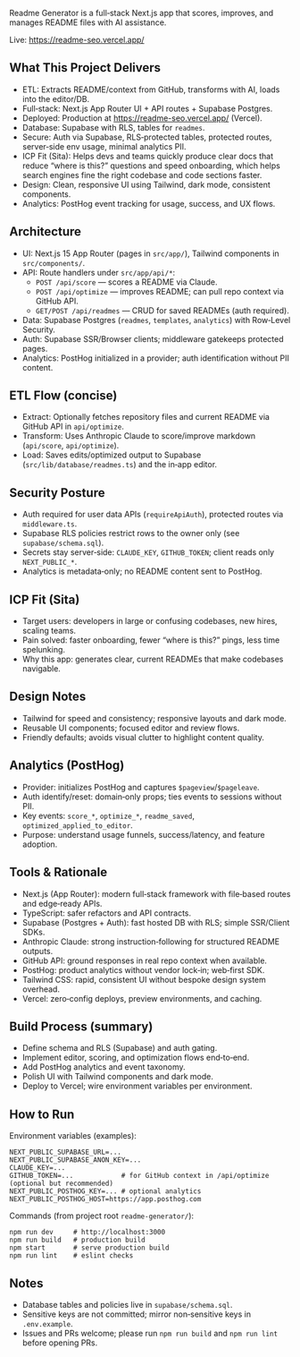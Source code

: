 Readme Generator is a full‑stack Next.js app that scores, improves, and manages README files with AI assistance.

Live: https://readme-seo.vercel.app/

## What This Project Delivers

- ETL: Extracts README/context from GitHub, transforms with AI, loads into the editor/DB.
- Full‑stack: Next.js App Router UI + API routes + Supabase Postgres.
- Deployed: Production at https://readme-seo.vercel.app/ (Vercel).
- Database: Supabase with RLS, tables for `readmes`.
- Secure: Auth via Supabase, RLS‑protected tables, protected routes, server‑side env usage, minimal analytics PII.
- ICP Fit (Sita): Helps devs and teams quickly produce clear docs that reduce “where is this?” questions and speed onboarding, which helps search engines fine the right codebase and code sections faster.
- Design: Clean, responsive UI using Tailwind, dark mode, consistent components.
- Analytics: PostHog event tracking for usage, success, and UX flows.

## Architecture

- UI: Next.js 15 App Router (pages in `src/app/`), Tailwind components in `src/components/`.
- API: Route handlers under `src/app/api/*`:
  - `POST /api/score` — scores a README via Claude.
  - `POST /api/optimize` — improves README; can pull repo context via GitHub API.
  - `GET/POST /api/readmes` — CRUD for saved READMEs (auth required).
- Data: Supabase Postgres (`readmes`, `templates`, `analytics`) with Row‑Level Security.
- Auth: Supabase SSR/Browser clients; middleware gatekeeps protected pages.
- Analytics: PostHog initialized in a provider; auth identification without PII content.

## ETL Flow (concise)

- Extract: Optionally fetches repository files and current README via GitHub API in `api/optimize`.
- Transform: Uses Anthropic Claude to score/improve markdown (`api/score`, `api/optimize`).
- Load: Saves edits/optimized output to Supabase (`src/lib/database/readmes.ts`) and the in‑app editor.

## Security Posture

- Auth required for user data APIs (`requireApiAuth`), protected routes via `middleware.ts`.
- Supabase RLS policies restrict rows to the owner only (see `supabase/schema.sql`).
- Secrets stay server‑side: `CLAUDE_KEY`, `GITHUB_TOKEN`; client reads only `NEXT_PUBLIC_*`.
- Analytics is metadata‑only; no README content sent to PostHog.

## ICP Fit (Sita)

- Target users: developers in large or confusing codebases, new hires, scaling teams.
- Pain solved: faster onboarding, fewer “where is this?” pings, less time spelunking.
- Why this app: generates clear, current READMEs that make codebases navigable.

## Design Notes

- Tailwind for speed and consistency; responsive layouts and dark mode.
- Reusable UI components; focused editor and review flows.
- Friendly defaults; avoids visual clutter to highlight content quality.

## Analytics (PostHog)

- Provider: initializes PostHog and captures `$pageview`/`$pageleave`.
- Auth identify/reset: domain‑only props; ties events to sessions without PII.
- Key events: `score_*`, `optimize_*`, `readme_saved`, `optimized_applied_to_editor`.
- Purpose: understand usage funnels, success/latency, and feature adoption.

## Tools & Rationale

- Next.js (App Router): modern full‑stack framework with file‑based routes and edge‑ready APIs.
- TypeScript: safer refactors and API contracts.
- Supabase (Postgres + Auth): fast hosted DB with RLS; simple SSR/Client SDKs.
- Anthropic Claude: strong instruction‑following for structured README outputs.
- GitHub API: ground responses in real repo context when available.
- PostHog: product analytics without vendor lock‑in; web‑first SDK.
- Tailwind CSS: rapid, consistent UI without bespoke design system overhead.
- Vercel: zero‑config deploys, preview environments, and caching.

## Build Process (summary)

- Define schema and RLS (Supabase) and auth gating.
- Implement editor, scoring, and optimization flows end‑to‑end.
- Add PostHog analytics and event taxonomy.
- Polish UI with Tailwind components and dark mode.
- Deploy to Vercel; wire environment variables per environment.

## How to Run

Environment variables (examples):

```
NEXT_PUBLIC_SUPABASE_URL=...
NEXT_PUBLIC_SUPABASE_ANON_KEY=...
CLAUDE_KEY=...
GITHUB_TOKEN=...            # for GitHub context in /api/optimize (optional but recommended)
NEXT_PUBLIC_POSTHOG_KEY=... # optional analytics
NEXT_PUBLIC_POSTHOG_HOST=https://app.posthog.com
```

Commands (from project root `readme-generator/`):

```
npm run dev     # http://localhost:3000
npm run build   # production build
npm start       # serve production build
npm run lint    # eslint checks
```

## Notes

- Database tables and policies live in `supabase/schema.sql`.
- Sensitive keys are not committed; mirror non‑sensitive keys in `.env.example`.
- Issues and PRs welcome; please run `npm run build` and `npm run lint` before opening PRs.
